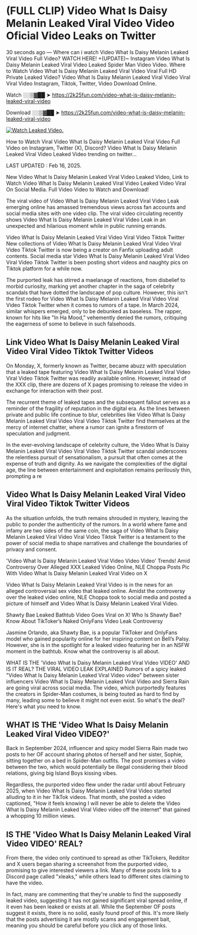 # (FULL CLIP) Video What Is Daisy Melanin Leaked Viral Video Video Oficial Video Leaks on Twitter

30 seconds ago — Where can i watch Video What Is Daisy Melanin Leaked Viral Video Full Video? WATCH HERE! +(UPDATE)~ Instagram Video What Is Daisy Melanin Leaked Viral Video Leaked Spider Man Video Video. Where to Watch Video What Is Daisy Melanin Leaked Viral Video Viral Full HD Private Leaked Video? Video What Is Daisy Melanin Leaked Viral Video Viral Viral Video Instagram, Tiktok, Twitter, Video Download Online.

Watch ░░▒▓██ ➤ https://2k25fun.com/video-what-is-daisy-melanin-leaked-viral-video

Download ░░▒▓██ ➤ https://2k25fun.com/video-what-is-daisy-melanin-leaked-viral-video

[![Watch Leaked Video.](https://miro.medium.com/v2/resize:fit:828/format:webp/1*cilzJN44JGOrTw9NJCrNHA.gif "Watch Leaked Video")](https://2k25fun.com/video-what-is-daisy-melanin-leaked-viral-video)

How to Watch Viral Video What Is Daisy Melanin Leaked Viral Video Full Video on Instagram, Twitter (X), Discord? Video What Is Daisy Melanin Leaked Viral Video Leaked Video trending on twitter...

LAST UPDATED : Feb 16, 2025.

New Video What Is Daisy Melanin Leaked Viral Video Leaked Video, Link to Watch Video What Is Daisy Melanin Leaked Viral Video Leaked Video Viral On Social Media. Full Video Video to Watch and Download!

The viral video of Video What Is Daisy Melanin Leaked Viral Video Leak emerging online has amassed tremendous views across fan accounts and social media sites with one video clip. The viral video circulating recently shows Video What Is Daisy Melanin Leaked Viral Video Leak in an unexpected and hilarious moment while in public running errands.

Video What Is Daisy Melanin Leaked Viral Video Viral Video Tiktok Twitter New collections of Video What Is Daisy Melanin Leaked Viral Video Viral Video Tiktok Twitter is now being a creator on Fanfix uploading adult contents. Social media star Video What Is Daisy Melanin Leaked Viral Video Viral Video Tiktok Twitter is been posting short videos and naughty pics on Tiktok platform for a while now.

The purported leak has stirred a maelanage of reactions, from disbelief to morbid curiosity, marking yet another chapter in the saga of celebrity scandals that have dotted the landscape of pop culture. However, this isn't the first rodeo for Video What Is Daisy Melanin Leaked Viral Video Viral Video Tiktok Twitter when it comes to rumors of a tape. In March 2024, similar whispers emerged, only to be debunked as baseless. The rapper, known for hits like "In Ha Mood," vehemently denied the rumors, critiquing the eagerness of some to believe in such falsehoods.

## Link Video What Is Daisy Melanin Leaked Viral Video Viral Video Tiktok Twitter Videos

On Monday, X, formerly known as Twitter, became abuzz with speculation that a leaked tape featuring Video What Is Daisy Melanin Leaked Viral Video Viral Video Tiktok Twitter was readily available online. However, instead of the XXX clip, there are dozens of X pages promising to release the video in exchange for interaction with their post.

The recurrent theme of leaked tapes and the subsequent fallout serves as a reminder of the fragility of reputation in the digital era. As the lines between private and public life continue to blur, celebrities like Video What Is Daisy Melanin Leaked Viral Video Viral Video Tiktok Twitter find themselves at the mercy of internet chatter, where a rumor can ignite a firestorm of speculation and judgment.

In the ever-evolving landscape of celebrity culture, the Video What Is Daisy Melanin Leaked Viral Video Viral Video Tiktok Twitter scandal underscores the relentless pursuit of sensationalism, a pursuit that often comes at the expense of truth and dignity. As we navigate the complexities of the digital age, the line between entertainment and exploitation remains perilously thin, prompting a re

##  Video What Is Daisy Melanin Leaked Viral Video Viral Video Tiktok Twitter Videos

As the situation unfolds, the truth remains shrouded in mystery, leaving the public to ponder the authenticity of the rumors. In a world where fame and infamy are two sides of the same coin, the saga of Video What Is Daisy Melanin Leaked Viral Video Viral Video Tiktok Twitter is a testament to the power of social media to shape narratives and challenge the boundaries of privacy and consent.

'Video What Is Daisy Melanin Leaked Viral Video Video Video' Trends! Amid Controversy Over Alleged XXX Leaked Video Online, NLE Choppa Posts Pic With Video What Is Daisy Melanin Leaked Viral Video on X

Video What Is Daisy Melanin Leaked Viral Video is in the news for an alleged controversial sex video that leaked online. Amidst the controversy over the leaked video online, NLE Choppa took to social media and posted a picture of himself and Video What Is Daisy Melanin Leaked Viral Video.

Shawty Bae Leaked Bathtub Video Goes Viral on X! Who Is Shawty Bae? Know About TikToker’s Naked OnlyFans Video Leak Controversy

Jasmine Orlando, aka Shawty Bae, is a popular TikToker and OnlyFans model who gained popularity online for her inspiring content on Bell’s Palsy. However, she is in the spotlight for a leaked video featuring her in an NSFW moment in the bathtub. Know what the controversy is all about.

WHAT IS THE 'Video What Is Daisy Melanin Leaked Viral Video VIDEO' AND IS IT REAL? THE VIRAL VIDEO LEAK EXPLAINED Rumors of a spicy leaked "Video What Is Daisy Melanin Leaked Viral Video video" between sister influencers Video What Is Daisy Melanin Leaked Viral Video and Sierra Rain are going viral across social media. The video, which purportedly features the creators in Spider-Man costumes, is being touted as hard to find by many, leading some to believe it might not even exist. So what's the deal? Here's what you need to know.

## WHAT IS THE 'Video What Is Daisy Melanin Leaked Viral Video VIDEO?'

Back in September 2024, influencer and spicy model Sierra Rain made two posts to her OF account sharing photos of herself and her sister, Sophie, sitting together on a bed in Spider-Man outfits. The post promises a video between the two, which would potentially be illegal considering their blood relations, giving big Island Boys kissing vibes.

Regardless, the purported video flew under the radar until about February 2025, when Video What Is Daisy Melanin Leaked Viral Video started alluding to it in her TikTok videos. That month, she posted a video captioned, "How it feels knowing I will never be able to delete the Video What Is Daisy Melanin Leaked Viral Video video off the internet" that gained a whopping 10 million views.

## IS THE 'Video What Is Daisy Melanin Leaked Viral Video VIDEO' REAL?

From there, the video only continued to spread as other TikTokers, Redditor and X users began sharing a screenshot from the purported video, promising to give interested viewers a link. Many of these posts link to a Discord page called "xleaks," while others lead to different sites claiming to have the video.

In fact, many are commenting that they're unable to find the supposedly leaked video, suggesting it has not gained significant viral spread online, if it even has been leaked or exists at all. While the September OF posts suggest it exists, there is no solid, easily found proof of this. It's more likely that the posts advertising it are mostly scams and engagement bait, meaning you should be careful before you click any of those links.